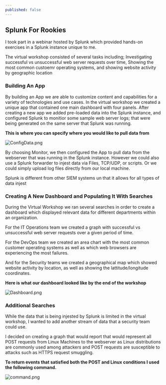 ```yaml
---
published: false
---
```

## Splunk For Rookies
I took part in a webinar hosted by Splunk which provided hands-on exercises in a Splunk instance unique to me.

The virtual workshop consisted of several tasks including; Investigating successful vs unsuccessful web server requests over time, Showing the most common custoemr operating systems, and showing website activity by geographic location


### Building An App

By building an App we are able to customize content and capabilities for a variety of technologies and use cases. In the virtual workshop we created a unique app that contained one main dashboard with four panels. After creating a new app we added pre-loaded data into the Splunk instance, and configured Splunk to monitior some sample web server logs; that were being generated on the same server that Splunk was running.


****This is where you can specify where you would like to pull data from****

![ConfigData.png]({{site.baseurl}}/_posts/ConfigData.png)


By choosing Monitor, we then configured the App to pull data from the webserver that was running in the Splunk instance. However we could also use a Splunk forwarder to injest data via Files, TCP/UDP, or scripts. Or we could simply upload log files directly from our local machine.

Splunk is different from other SIEM systems un that it allows for all types of data injest


### Creating A New Dashboard and Populating It With Searches

During the Virtual Workshop we ran several searches in order to create a dashboard which displayed relevant data for different departments within an organization. 

For the IT Operations team we created a graph with successful vs unsuccessful web server requests over a given period of time.

For the DevOps team we created an area chart with the most common customer operating systems as well as which web browsers are experiencing the most failures.

And for the Security teams we created a geographical map which showed website activity by location, as well as showing the lattitude/longitude coordinates.

****Here is what our dashboard looked like by the end of the workshop****

![Dashboard.png]({{site.baseurl}}/_posts/Dashboard.png)

### Additional Searches

While the data that is being injested by Splunk is limited in the virtual workshop, I wanted to add another stream of data that a security team could use. 

I decided on creating a graph that would report that would represent all POST requests from Linux Machines to the webserver as Linux distributions are commonly used among attackers and POST requests are susceptible to attacks such as HTTPS request smuggling. 

**To return events that satisfied both the POST and Linux conditions I used the following command.**

![command.png]({{site.baseurl}}/_posts/command.png)






